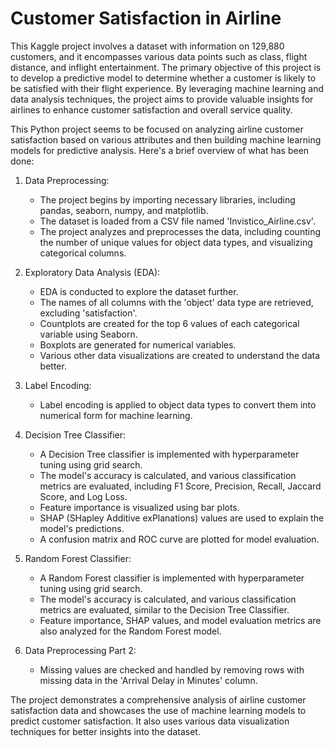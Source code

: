 ﻿# Customer Satisfaction in Airline

This Kaggle project involves a dataset with information on 129,880 customers, and it encompasses various data points such as class, flight distance, and inflight entertainment. The primary objective of this project is to develop a predictive model to determine whether a customer is likely to be satisfied with their flight experience. By leveraging machine learning and data analysis techniques, the project aims to provide valuable insights for airlines to enhance customer satisfaction and overall service quality.

This Python project seems to be focused on analyzing airline customer satisfaction based on various attributes and then building machine learning models for predictive analysis. Here's a brief overview of what has been done:

1. Data Preprocessing:
   - The project begins by importing necessary libraries, including pandas, seaborn, numpy, and matplotlib.
   - The dataset is loaded from a CSV file named 'Invistico_Airline.csv'.
   - The project analyzes and preprocesses the data, including counting the number of unique values for object data types, and visualizing categorical columns.

2. Exploratory Data Analysis (EDA):
   - EDA is conducted to explore the dataset further.
   - The names of all columns with the 'object' data type are retrieved, excluding 'satisfaction'.
   - Countplots are created for the top 6 values of each categorical variable using Seaborn.
   - Boxplots are generated for numerical variables.
   - Various other data visualizations are created to understand the data better.

3. Label Encoding:
   - Label encoding is applied to object data types to convert them into numerical form for machine learning.

4. Decision Tree Classifier:
   - A Decision Tree classifier is implemented with hyperparameter tuning using grid search.
   - The model's accuracy is calculated, and various classification metrics are evaluated, including F1 Score, Precision, Recall, Jaccard Score, and Log Loss.
   - Feature importance is visualized using bar plots.
   - SHAP (SHapley Additive exPlanations) values are used to explain the model's predictions.
   - A confusion matrix and ROC curve are plotted for model evaluation.

5. Random Forest Classifier:
   - A Random Forest classifier is implemented with hyperparameter tuning using grid search.
   - The model's accuracy is calculated, and various classification metrics are evaluated, similar to the Decision Tree Classifier.
   - Feature importance, SHAP values, and model evaluation metrics are also analyzed for the Random Forest model.

6. Data Preprocessing Part 2:
   - Missing values are checked and handled by removing rows with missing data in the 'Arrival Delay in Minutes' column.

The project demonstrates a comprehensive analysis of airline customer satisfaction data and showcases the use of machine learning models to predict customer satisfaction. It also uses various data visualization techniques for better insights into the dataset.
